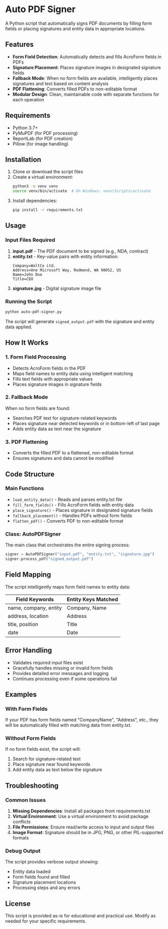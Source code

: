 # Auto PDF Signer

A Python script that automatically signs PDF documents by filling form fields or placing signatures and entity data in appropriate locations.

## Features

- **Form Field Detection**: Automatically detects and fills AcroForm fields in PDFs
- **Signature Placement**: Places signature images in designated signature fields
- **Fallback Mode**: When no form fields are available, intelligently places signatures and text based on content analysis
- **PDF Flattening**: Converts filled PDFs to non-editable format
- **Modular Design**: Clean, maintainable code with separate functions for each operation

## Requirements

- Python 3.7+
- PyMuPDF (for PDF processing)
- ReportLab (for PDF creation)
- Pillow (for image handling)

## Installation

1. Clone or download the script files
2. Create a virtual environment:
   ```bash
   python3 -m venv venv
   source venv/bin/activate  # On Windows: venv\Scripts\activate
   ```
3. Install dependencies:
   ```bash
   pip install -r requirements.txt
   ```

## Usage

### Input Files Required

1. **input.pdf** - The PDF document to be signed (e.g., NDA, contract)
2. **entity.txt** - Key-value pairs with entity information:
   ```
   Company=WaltCo Ltd.
   Address=One Microsoft Way, Redmond, WA 98052, US
   Name=John Doe
   Title=CEO
   ```
3. **signature.jpg** - Digital signature image file

### Running the Script

```bash
python auto-pdf-signer.py
```

The script will generate `signed_output.pdf` with the signature and entity data applied.

## How It Works

### 1. Form Field Processing
- Detects AcroForm fields in the PDF
- Maps field names to entity data using intelligent matching
- Fills text fields with appropriate values
- Places signature images in signature fields

### 2. Fallback Mode
When no form fields are found:
- Searches PDF text for signature-related keywords
- Places signature near detected keywords or in bottom-left of last page
- Adds entity data as text near the signature

### 3. PDF Flattening
- Converts the filled PDF to a flattened, non-editable format
- Ensures signatures and data cannot be modified

## Code Structure

### Main Functions

- `load_entity_data()` - Reads and parses entity.txt file
- `fill_form_fields()` - Fills AcroForm fields with entity data
- `place_signature()` - Places signature in designated signature fields
- `fallback_placement()` - Handles PDFs without form fields
- `flatten_pdf()` - Converts PDF to non-editable format

### Class: AutoPDFSigner

The main class that orchestrates the entire signing process:

```python
signer = AutoPDFSigner("input.pdf", "entity.txt", "signature.jpg")
signer.process_pdf("signed_output.pdf")
```

## Field Mapping

The script intelligently maps form field names to entity data:

| Field Keywords | Entity Keys Matched |
|----------------|-------------------|
| name, company, entity | Company, Name |
| address, location | Address |
| title, position | Title |
| date | Date |

## Error Handling

- Validates required input files exist
- Gracefully handles missing or invalid form fields
- Provides detailed error messages and logging
- Continues processing even if some operations fail

## Examples

### With Form Fields
If your PDF has form fields named "CompanyName", "Address", etc., they will be automatically filled with matching data from entity.txt.

### Without Form Fields
If no form fields exist, the script will:
1. Search for signature-related text
2. Place signature near found keywords
3. Add entity data as text below the signature

## Troubleshooting

### Common Issues

1. **Missing Dependencies**: Install all packages from requirements.txt
2. **Virtual Environment**: Use a virtual environment to avoid package conflicts
3. **File Permissions**: Ensure read/write access to input and output files
4. **Image Format**: Signature should be in JPG, PNG, or other PIL-supported formats

### Debug Output

The script provides verbose output showing:
- Entity data loaded
- Form fields found and filled
- Signature placement locations
- Processing steps and any errors

## License

This script is provided as-is for educational and practical use. Modify as needed for your specific requirements.


